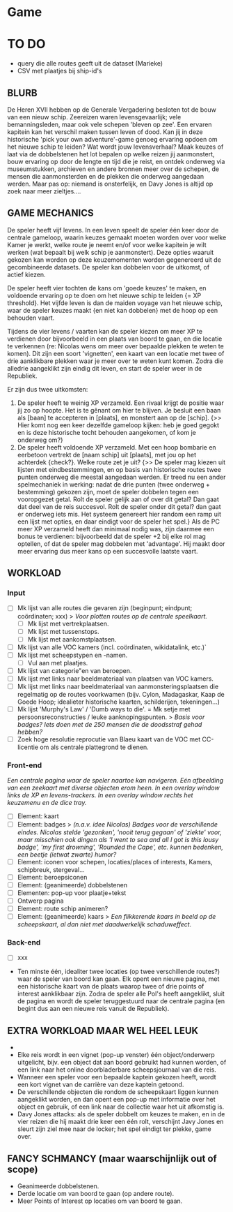 # Game

# TO DO
- query die alle routes geeft uit de dataset (Marieke)
- CSV met plaatjes bij ship-id's

## BLURB
De Heren XVII hebben op de Generale Vergadering besloten tot de bouw van een nieuw schip. Zeereizen waren levensgevaarlijk; vele bemanningsleden, maar ook vele schepen 'bleven op zee'. Een ervaren kapitein kan het verschil maken tussen leven of dood. Kan jij in deze historische 'pick your own adventure'-game genoeg ervaring opdoen om het nieuwe schip te leiden? Wat wordt jouw levensverhaal? Maak keuzes of laat via de dobbelstenen het lot bepalen op welke reizen jij aanmonstert, bouw ervaring op door de lengte en tijd die je reist, en ontdek onderweg via museumstukken, archieven en andere bronnen meer over de schepen, de mensen die aanmonsterden en de plekken die onderweg aangedaan werden. Maar pas op: niemand is onsterfelijk, en Davy Jones is altijd op zoek naar meer zieltjes....

## GAME MECHANICS
De speler heeft vijf levens. In een leven speelt de speler één keer door de centrale gameloop, waarin keuzes gemaakt moeten worden over voor welke Kamer je werkt, welke route je neemt en/of voor welke kapitein je wilt werken (wat bepaalt bij welk schip je aanmonstert). Deze opties waaruit gekozen kan worden op deze keuzemomenten worden gegenereerd uit de gecombineerde datasets. De speler kan dobbelen voor de uitkomst, of actief kiezen.

De speler heeft vier tochten de kans om 'goede keuzes' te maken, en voldoende ervaring op te doen om het nieuwe schip te leiden {= XP threshold}. Het vijfde leven is dan de maiden voyage van het nieuwe schip, waar de speler keuzes maakt {en niet kan dobbelen} met de hoop op een behouden vaart.

Tijdens de vier levens / vaarten kan de speler kiezen om meer XP te verdienen door bijvoorbeeld in een plaats van boord te gaan, en die locatie te verkennen (re: Nicolas wens om meer over bepaalde plekken te weten te komen). Dit zijn een soort 'vignetten', een kaart van een locatie met twee of drie aanklikbare plekken waar je meer over te weten kunt komen. Zodra die alledrie aangeklikt zijn eindig dit leven, en start de speler weer in de Republiek.

Er zijn dus twee uitkomsten:

1. De speler heeft te weinig XP verzameld. Een rivaal krijgt de positie waar jij zo op hoopte. Het is te gênant om hier te blijven. Je besluit een baan als [baan] te accepteren in [plaats], en monstert aan op de [schip]. {>> Hier komt nog een keer dezelfde gameloop kijken: heb je goed gegokt en is deze historische tocht behouden aangekomen, of kom je onderweg om?}
2. De speler heeft voldoende XP verzameld. Met een hoop bombarie en eerbetoon vertrekt de [naam schip] uit [plaats], met jou op het achterdek {check?}. Welke route zet je uit? {>> De speler mag kiezen uit lijsten met eindbestemmingen, en op basis van historische routes twee punten onderweg die meestal aangedaan werden. Er treed nu een ander spelmechaniek in werking: nadat de drie punten (twee onderweg + bestemming) gekozen zijn, moet de speler dobbelen tegen een vooropgezet getal. Rolt de speler gelijk aan of over dit getal? Dan gaat dat deel van de reis succesvol. Rolt de speler onder dit getal? dan gaat er onderweg iets mis. Het systeem genereert hier random een ramp uit een lijst met opties, en daar eindigt voor de speler het spel.} Als de PC meer XP verzameld heeft dan minimaal nodig was, zijn daarmee een bonus te verdienen: bijvoorbeeld dat de speler +2 bij elke rol mag optellen, of dat de speler mag dobbelen met 'advantage'. Hij maakt door meer ervaring dus meer kans op een succesvolle laatste vaart.

## WORKLOAD

### Input
- [ ] Mk lijst van alle routes die gevaren zijn (beginpunt; eindpunt; coördinaten; xxx) > _Voor plotten routes op de centrale speelkaart._
  - [ ] Mk lijst met vertrekplaatsen.
  - [ ] Mk lijst met tussenstops.
  - [ ] Mk lijst met aankomstplaatsen.
- [ ] Mk lijst van alle VOC kamers (incl. coördinaten, wikidatalink, etc.)`
- [ ] Mk lijst met scheepstypen en -namen.
  - [ ] Vul aan met plaatjes.
- [ ] Mk lijst van categorie"en van beroepen.
- [ ] Mk lijst met links naar beeldmateriaal van plaatsen van VOC kamers.
- [ ] Mk lijst met links naar beeldmateriaal van aanmonsteringsplaatsen die regelmatig op de routes voorkwamen (bijv. Cylon, Madagaskar, Kaap de Goede Hoop; idealieter historische kaarten, schilderijen, tekeningen...)
- [ ] Mk lijst 'Murphy's Law' / 'Dumb ways to die'. = Mk setje met persoonsreconstructies / leuke aanknopingspunten. > _Basis voor badges? Iets doen met de 250 mensen die de doodsstraf gehad hebben?_
- [ ] Zoek hoge resolutie reprocutie van Blaeu kaart van de VOC met CC-licentie om als centrale plattegrond te dienen.

### Front-end
_Een centrale pagina waar de speler naartoe kan navigeren. Eén afbeelding van een zeekaart met diverse objecten erom heen. In een overlay window links de XP en levens-trackers. In een overlay window rechts het keuzemenu en de dice tray._
- [ ] Element: kaart
- [ ] Element: badges > _(n.a.v. idee Nicolas) Badges voor de verschillende eindes. Nicolas stelde 'gezonken', 'nooit terug gegaan' of 'ziekte' voor, maar misschien ook dingen als 'I went to sea and all I got is this lousy badge', 'my first drowning', 'Rounded the Cape', etc. kunnen bedenken, een beetje (ietwat zwarte) humor?_
- [ ] Element: iconen voor schepen, locaties/places of interests, Kamers, schipbreuk, stergeval...
- [ ] Element: beroepsiconen
- [ ] Element: (geanimeerde) dobbelstenen
- [ ] Elementen: pop-up voor plaatje+tekst
- [ ] Ontwerp pagina
- [ ] Element: route schip animeren?
- [ ] Element: (geanimeerde) kaars > _Een flikkerende kaars in beeld op de scheepskaart, al dan niet met daadwerkelijk schaduweffect._

### Back-end
- [ ] xxx

- Ten minste één, idealiter twee locaties (op twee verschillende routes?) waar de speler van boord kan gaan. Elk opent een nieuwe pagina, met een historische kaart van de plaats waarop twee of drie points of interest aanklikbaar zijn. Zodra de speler alle PoI's heeft aangeklikt, sluit de pagina en wordt de speler teruggestuurd naar de centrale pagina (en begint dus aan een nieuwe reis vanuit de Republiek).

## EXTRA WORKLOAD MAAR WEL HEEL LEUK
- 
- Elke reis wordt in een vignet (pop-up venster) één object/onderwerp uitgelicht, bijv. een object dat aan boord gebruikt had kunnen worden, of een link naar het online doorbladerbare scheepsjournaal van die reis.
- Wanneer een speler voor een bepaalde kaptein gekozen heeft, wordt een kort vignet van de carrière van deze kaptein getoond.
- De verschillende objecten die rondom de scheepskaart liggen kunnen aangeklikt worden, en dan opent een pop-up met informatie over het object en gebruik, of een link naar de collectie waar het uit afkomstig is.
- Davy Jones attacks: als de speler dobbelt om keuzes te maken, en in de vier reizen die hij maakt drie keer een één rolt, verschijnt Javy Jones en sleurt zijn ziel mee naar de locker; het spel eindigt ter plekke, game over.


## FANCY SCHMANCY (maar waarschijnlijk out of scope)
- Geanimeerde dobbelstenen.
- Derde locatie om van boord te gaan (op andere route).
- Meer Points of Interest op locaties om van boord te gaan.
